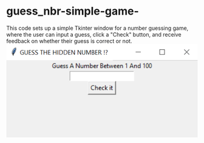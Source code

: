 # guess_nbr-simple-game-
This code sets up a simple Tkinter window for a number guessing game, where the user can input a guess, click a "Check" button, and receive feedback on whether their guess is correct or not.
<img src="game.png">
